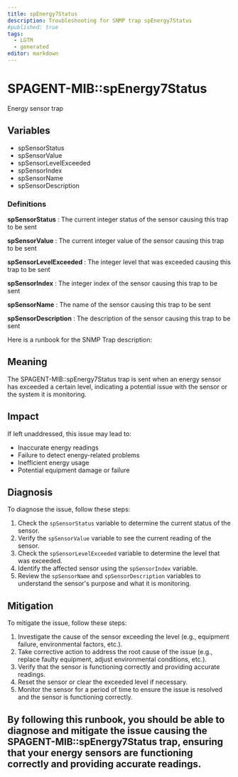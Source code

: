 ```yaml
---
title: spEnergy7Status
description: Troubleshooting for SNMP trap spEnergy7Status
#published: true
tags:
  - LGTM
  - generated
editor: markdown
---
```


# SPAGENT-MIB::spEnergy7Status 

Energy sensor trap 


## Variables


  - spSensorStatus
  - spSensorValue
  - spSensorLevelExceeded
  - spSensorIndex
  - spSensorName
  - spSensorDescription 

### Definitions 


**spSensorStatus** 
: The current integer status of the sensor causing this trap to be sent 

**spSensorValue** 
: The current integer value of the sensor causing this trap to be sent 

**spSensorLevelExceeded** 
: The integer level that was exceeded causing this trap to be sent 

**spSensorIndex** 
: The integer index of the sensor causing this trap to be sent 

**spSensorName** 
: The name of the sensor causing this trap to be sent 

**spSensorDescription** 
: The description of the sensor causing this trap to be sent 


Here is a runbook for the SNMP Trap description:

## Meaning
The SPAGENT-MIB::spEnergy7Status trap is sent when an energy sensor has exceeded a certain level, indicating a potential issue with the sensor or the system it is monitoring.

## Impact
If left unaddressed, this issue may lead to:

* Inaccurate energy readings
* Failure to detect energy-related problems
* Inefficient energy usage
* Potential equipment damage or failure

## Diagnosis

To diagnose the issue, follow these steps:

1. Check the `spSensorStatus` variable to determine the current status of the sensor.
2. Verify the `spSensorValue` variable to see the current reading of the sensor.
3. Check the `spSensorLevelExceeded` variable to determine the level that was exceeded.
4. Identify the affected sensor using the `spSensorIndex` variable.
5. Review the `spSensorName` and `spSensorDescription` variables to understand the sensor's purpose and what it is monitoring.

## Mitigation
To mitigate the issue, follow these steps:

1. Investigate the cause of the sensor exceeding the level (e.g., equipment failure, environmental factors, etc.).
2. Take corrective action to address the root cause of the issue (e.g., replace faulty equipment, adjust environmental conditions, etc.).
3. Verify that the sensor is functioning correctly and providing accurate readings.
4. Reset the sensor or clear the exceeded level if necessary.
5. Monitor the sensor for a period of time to ensure the issue is resolved and the sensor is functioning correctly.

By following this runbook, you should be able to diagnose and mitigate the issue causing the SPAGENT-MIB::spEnergy7Status trap, ensuring that your energy sensors are functioning correctly and providing accurate readings.
---




